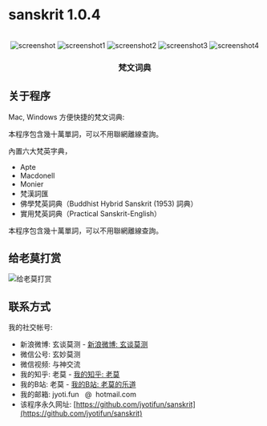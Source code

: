 # sanskrit 1.0.4
<a name="readme-top"></a>

<!-- PROJECT LOGO -->
<br />
<div align="center">
<img src="screenshot.png" alt="screenshot">
<img src="screenshot1.png" alt="screenshot1">
<img src="screenshot2.png" alt="screenshot2">
<img src="screenshot3.png" alt="screenshot3">
<img src="screenshot4.png" alt="screenshot4">

  <h3 align="center">梵文词典</h3>

</div>

<!-- ABOUT THE PROJECT -->
## 关于程序

Mac, Windows 方便快捷的梵文词典:

本程序包含幾十萬單詞，可以不用聯網離線查詢。

內置六大梵英字典，
* Apte
* Macdonell
* Monier
* 梵漢詞匯
* 佛學梵英詞典（Buddhist Hybrid Sanskrit (1953) 詞典）
* 實用梵英詞典（Practical Sanskrit-English）

本程序包含幾十萬單詞，可以不用聯網離線查詢。


<!-- Money -->
## 给老莫打赏

<img src="zs.png" alt="给老莫打赏">

<!-- CONTACT -->
## 联系方式

我的社交帐号:

* 新浪微博: 玄谈莫测 - [新浪微博: 玄谈莫测](https://weibo.com/omjyotish)
* 微信公号: 玄妙莫测
* 微信视频: 与神交流
* 我的知乎:    老莫 - [我的知乎:    老莫](https://www.zhihu.com/people/eiffelqiu)
* 我的B站:    老莫 - [我的B站:    老莫的乐道](https://space.bilibili.com/11070763/dynamic)
* 我的邮箱: jyoti.fun &nbsp; @&nbsp; hotmail.com
* 该程序永久网址: [https://github.com/jyotifun/sanskrit](https://github.com/jyotifun/sanskrit)



